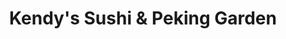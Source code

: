 ---
layout: place
title: "Kendy's Sushi & Peking Garden"
permalink: /new-jersey/sayreville/kendy-s-sushi-peking-garden.html
stateAbbr: NJ
stateName: New Jersey
cityName: Sayreville
place_id: ChIJZdSKRHvJw4kRx-c2aIfGe0Y
photos:
  - name: >-
      places/ChIJZdSKRHvJw4kRx-c2aIfGe0Y/photos/AeeoHcKHt04zkakqdPYdoOOkk6cqXXXGCs89Isx_vn8SmUjNAEJEw__Sqgr7F3Q265kpMXqwF5nXrdKNywwtIk7-NIKyq1aMUEhMFivpntFokn3jmeiJA5OL-IWHmKu2p0l1SeWgT5YKhi9b3TXd1U4xWj_Tl7RvNxjgE4ZzoQct1bHKn1BC_a2CXIvEO4KiaL-cXUPqe61nQLB2DrrDOeBumnOWvlSmyp8ud7QUEhq3AGUfF4hDutuRKKR_93655TLEQe3CK3yiW6dIyDrUK3GUboMLBGb3V3gDe75Sc75_G2PQu_TvKC01mH3UGFAMfWP5uajq6Spuhn1OW6KKdN1U5wGXE2srGqrExcXOsmT0jAldIwxRDUu_k8zAuXDTFxGwJKo2rN0ag68pmwv1_S9vnlXDNq0ARMiRKfdozQOnGP0DR3E
    widthPx: 4800
    heightPx: 2700
    authorAttributions:
      - displayName: George “Jorge” Lou
        uri: https://maps.google.com/maps/contrib/103629980011659078291
        photoUri: >-
          https://lh3.googleusercontent.com/a-/ALV-UjUefUb6nNg1tBBWfobumJPEwDfxYjC7-HG2PwGU8qBuWRe9ePU76Q=s100-p-k-no-mo
    flagContentUri: >-
      https://www.google.com/local/imagery/report/?cb_client=maps_api_places.places_api&image_key=!1e10!2sCIHM0ogKEICAgICEr7P0ggE&hl=en-US
    googleMapsUri: >-
      https://www.google.com/maps/place//data=!3m4!1e2!3m2!1sCIHM0ogKEICAgICEr7P0ggE!2e10!4m2!3m1!1s0x89c3c97b448ad465:0x467bc6876836e7c7
  - name: >-
      places/ChIJZdSKRHvJw4kRx-c2aIfGe0Y/photos/AeeoHcJExRIl8pYePuPEC-goNF_AwpHpQ-XdIkQX6EQ71dYT-gJC3M4k7236N8cXdfa_auLdOpQp8gVLk0H88GQ1_5e7pJV69ytPY2t68voiQh8Vcssx8kdfBJDAMW4HY_LLe_rm_7TTMwKWZuKLxZ-jWZ-Rm6VazfbJ61ef2TXjiLt20r_WeIvDmYfacTQSiOeetdE24fkQgaX5td6EgbFcd7Yi4w0qPiXVt9tEIDm3gHDG8b59Pmx_Lig9H99yvZT3nbu3-s9lowDP-QzR-RvUnX2YvMgoSa2G6AhflUpRPXIF-g
    widthPx: 4800
    heightPx: 3600
    authorAttributions:
      - displayName: Kendy's Sushi & Peking Garden
        uri: https://maps.google.com/maps/contrib/109543757077688890896
        photoUri: >-
          https://lh3.googleusercontent.com/a/ACg8ocJi38_HdezppOElf_iLxiUaqveJpV5FxGVUSkV_Ri1LO2zRRw=s100-p-k-no-mo
    flagContentUri: >-
      https://www.google.com/local/imagery/report/?cb_client=maps_api_places.places_api&image_key=!1e10!2sAF1QipOKV8I_en-njsDPj2G8Jb2PDP7oRdbqlwZmLLv2&hl=en-US
    googleMapsUri: >-
      https://www.google.com/maps/place//data=!3m4!1e2!3m2!1sAF1QipOKV8I_en-njsDPj2G8Jb2PDP7oRdbqlwZmLLv2!2e10!4m2!3m1!1s0x89c3c97b448ad465:0x467bc6876836e7c7
  - name: >-
      places/ChIJZdSKRHvJw4kRx-c2aIfGe0Y/photos/AeeoHcLPQt46HEUQw0CDcZqbZrc8IUAWbZEtG8ZWTwcKAN7czmAJ3cE8M8UouXIUjoHz8Cc8JR_p75izM-0a8jBHk_zo3oHMOS5EworGmIcX2BDHf4yIzb5wPmxpCA2GWL0Dy9mSVGqzfG6iZDtQNz_B34nqPXkvOSBHdI-DhKiXN3bSgcAmWOw1qFvAD7O-ZjP9vdWEefLCPgKe-Crc1g8z2_TrPXvJhdvdcHRQNfVBb4meg-OFpSZJ7t1WOgSQBVojGwYPAGIwJ39uojs5UzSZPoRJcqoMqNjijuHkE9n-njPeFQ
    widthPx: 3600
    heightPx: 4800
    authorAttributions:
      - displayName: Kendy's Sushi & Peking Garden
        uri: https://maps.google.com/maps/contrib/109543757077688890896
        photoUri: >-
          https://lh3.googleusercontent.com/a/ACg8ocJi38_HdezppOElf_iLxiUaqveJpV5FxGVUSkV_Ri1LO2zRRw=s100-p-k-no-mo
    flagContentUri: >-
      https://www.google.com/local/imagery/report/?cb_client=maps_api_places.places_api&image_key=!1e10!2sAF1QipNne6m6pXY7O_mNWzKjHjvYVa0hKsGN8aASR3jf&hl=en-US
    googleMapsUri: >-
      https://www.google.com/maps/place//data=!3m4!1e2!3m2!1sAF1QipNne6m6pXY7O_mNWzKjHjvYVa0hKsGN8aASR3jf!2e10!4m2!3m1!1s0x89c3c97b448ad465:0x467bc6876836e7c7
  - name: >-
      places/ChIJZdSKRHvJw4kRx-c2aIfGe0Y/photos/AeeoHcKzm7sUYWqa9LdN7Wff8HfW_q7Vq26f0VutFlKKrbB2j9cI_uXUbjiacU6pgciJ0vBC71efgmy_EPw96Paf1uiAufZYgf5UQX8GNQYldOUHKrBpv-6iEyDVekbDvR4hKUFWv6sd2-9xwc9JaXSru3ikr6dv9Ko9I_-YlqKYqq0NQrrooqMARv_0cXihF12jsKyK28fekT-e5VRfnC3Sgxa2Z4s9rmj_DTYs6XSWP-JB429EVngB9xkMT_wz-akcKgUMp7CSWXXdY1UbiFIWfwry64PsZeW_vXTda-6UTXD5yg
    widthPx: 3024
    heightPx: 4032
    authorAttributions:
      - displayName: Kendy's Sushi & Peking Garden
        uri: https://maps.google.com/maps/contrib/109543757077688890896
        photoUri: >-
          https://lh3.googleusercontent.com/a/ACg8ocJi38_HdezppOElf_iLxiUaqveJpV5FxGVUSkV_Ri1LO2zRRw=s100-p-k-no-mo
    flagContentUri: >-
      https://www.google.com/local/imagery/report/?cb_client=maps_api_places.places_api&image_key=!1e10!2sAF1QipMFPhZac4Ujov90zeG4iek2Nx1ZosApbwJrlx6t&hl=en-US
    googleMapsUri: >-
      https://www.google.com/maps/place//data=!3m4!1e2!3m2!1sAF1QipMFPhZac4Ujov90zeG4iek2Nx1ZosApbwJrlx6t!2e10!4m2!3m1!1s0x89c3c97b448ad465:0x467bc6876836e7c7
  - name: >-
      places/ChIJZdSKRHvJw4kRx-c2aIfGe0Y/photos/AeeoHcJ54mAnqdFCRNbE0yDW6qoNOsBwGMdo-TvuaWkiJB_5T_9SXbucCllgm2oDhNZO5YIJThlHwDxUh6MU-eIf1uny-6YBGu0DVFqfHJJ-29AHdqxrAlNVvY1wja1ibfYoubMpQVdVJM4s4L7Jr4y_nT23bLTMI8yIK4Z7YFQKoOSzcrhrO7btnPAPtCCI-mXuEWRuSxvRv52TDdSB8bu68CRFOk14wwjBhDoCAgi3TmYyniJzUybhtoO9xMCTuAy34MaOwLxGq4gd2c13O49zp5Eoi8-izw1Wqce-tew9zrNxeA
    widthPx: 4800
    heightPx: 3600
    authorAttributions:
      - displayName: Kendy's Sushi & Peking Garden
        uri: https://maps.google.com/maps/contrib/109543757077688890896
        photoUri: >-
          https://lh3.googleusercontent.com/a/ACg8ocJi38_HdezppOElf_iLxiUaqveJpV5FxGVUSkV_Ri1LO2zRRw=s100-p-k-no-mo
    flagContentUri: >-
      https://www.google.com/local/imagery/report/?cb_client=maps_api_places.places_api&image_key=!1e10!2sAF1QipOsmBc1bkhsE4x7ZMv7Fj25lzy6zKmsUG0HmmQN&hl=en-US
    googleMapsUri: >-
      https://www.google.com/maps/place//data=!3m4!1e2!3m2!1sAF1QipOsmBc1bkhsE4x7ZMv7Fj25lzy6zKmsUG0HmmQN!2e10!4m2!3m1!1s0x89c3c97b448ad465:0x467bc6876836e7c7
  - name: >-
      places/ChIJZdSKRHvJw4kRx-c2aIfGe0Y/photos/AeeoHcL2VdcMLU2V7QM5O2eHaD2ZzNsxbPB3N5XVXpODRP4UVDO6jh6CFV6rRLIu8hLPFfi1gYV3BqZpza-bjriNLbmjWDaVD0-zZHnnxGlHxPcMYF7IsSlbqPEkHMKrf4_aRRStTiX9UiRwzI2XOjzlEuzIDIjSljd9kTiyYssc1EM-HJBoWggPEB2QV4WSpSp2Kvh7-LdxR6OrxF_GHe0YnKyBzNatpBZXxS73Vuq7Fe0cuPJodiF91iOcIw6LEcNp2UsDnmIc-Ds3ZBdVTLVYmy6PKNE7ZxgB3J-vdixl8wgm4w
    widthPx: 3600
    heightPx: 4800
    authorAttributions:
      - displayName: Kendy's Sushi & Peking Garden
        uri: https://maps.google.com/maps/contrib/109543757077688890896
        photoUri: >-
          https://lh3.googleusercontent.com/a/ACg8ocJi38_HdezppOElf_iLxiUaqveJpV5FxGVUSkV_Ri1LO2zRRw=s100-p-k-no-mo
    flagContentUri: >-
      https://www.google.com/local/imagery/report/?cb_client=maps_api_places.places_api&image_key=!1e10!2sAF1QipMbyy1zNdDGxFIdM0EFF0E9pKpDS0vPTt1cGeV-&hl=en-US
    googleMapsUri: >-
      https://www.google.com/maps/place//data=!3m4!1e2!3m2!1sAF1QipMbyy1zNdDGxFIdM0EFF0E9pKpDS0vPTt1cGeV-!2e10!4m2!3m1!1s0x89c3c97b448ad465:0x467bc6876836e7c7
  - name: >-
      places/ChIJZdSKRHvJw4kRx-c2aIfGe0Y/photos/AeeoHcJGjbcQQAmNosDDU52GZXPTQ6fU_et9sse9aXAL-EEmTsMPAwYAEQva1WstnpXvm9k1YUIX5scd0gfiASB9vzhuii0H2PiGmTr90cy3JXyIw0Xip276FO2mOb-M_BXOvyoFaH7S86QF0lSLfZXyWlDff2QySdL8wt4qFOfTpYAG5F9JoSpk6Ww7YG1dq8mwfV3ReRYQgwt5H-YZzWjX1XSs1hpggiNglgL8jTYNze-b6PidvNbAehOwkc9ahO2QaybZiCGxHil9EymvmuoKN917lTyXDKZuKvRBxx7Vo_XwydZZTs8Sp-9aviH-VhpAew4pAfEOYI36TLj0rE3tHo_z654JDfnOI0JiBfzk2xZUNbPYH9Sz8arNThc1w9hHmK1RKuYvEXLsu5-ALGMoLV0wvFYC07XykOpaex7LXHji-g
    widthPx: 3264
    heightPx: 2448
    authorAttributions:
      - displayName: Mikee535
        uri: https://maps.google.com/maps/contrib/104635402725558056914
        photoUri: >-
          https://lh3.googleusercontent.com/a-/ALV-UjUbV78k_QYDkdVw1t5Tnze-pqQqO_RQT9w-zNJdjiD0Azi4UUs1=s100-p-k-no-mo
    flagContentUri: >-
      https://www.google.com/local/imagery/report/?cb_client=maps_api_places.places_api&image_key=!1e10!2sCIHM0ogKEICAgIDE0ILiTA&hl=en-US
    googleMapsUri: >-
      https://www.google.com/maps/place//data=!3m4!1e2!3m2!1sCIHM0ogKEICAgIDE0ILiTA!2e10!4m2!3m1!1s0x89c3c97b448ad465:0x467bc6876836e7c7
  - name: >-
      places/ChIJZdSKRHvJw4kRx-c2aIfGe0Y/photos/AeeoHcJhH1LbX9Im5WRvO7HEperbY4Wnk_D0DvVYUyISdgUREm4piDGDGK0D-4GZL0JoyKxDHWCs94nb5WNNz7v-J-pFwIQDqTtulN2qxhO8yDFwRhiWaaiO6ubuSnFb7vOJ0CCZrzToS36sogLnTxdIL_WjD6Rarw9gcmtf2I9Vjsrhz1Xd-GKiHRgI8MzurgSFTLVs_m83_UjJn3Sxkiy9xpR46aTU323FEwfOOwxw2S0Oo44QslRJhxjUItHasVd8c7wfXz3_WZR8XDkZ5mLxb4ZXQug1bbfDnRy5TxHX4PswKq8eDw32nwHtP-OTKO1GR0oPIgjr9cWtFU88-EiOJ0ToLg-gsBeimS4EYuX3hztHinflN1611VRdurQFhTJDiqEJcADlOpKbO2DwEvt69GzlslyVUrPOCodJa5SJ-8s
    widthPx: 4800
    heightPx: 2700
    authorAttributions:
      - displayName: George “Jorge” Lou
        uri: https://maps.google.com/maps/contrib/103629980011659078291
        photoUri: >-
          https://lh3.googleusercontent.com/a-/ALV-UjUefUb6nNg1tBBWfobumJPEwDfxYjC7-HG2PwGU8qBuWRe9ePU76Q=s100-p-k-no-mo
    flagContentUri: >-
      https://www.google.com/local/imagery/report/?cb_client=maps_api_places.places_api&image_key=!1e10!2sCIHM0ogKEICAgICEr_O8Dg&hl=en-US
    googleMapsUri: >-
      https://www.google.com/maps/place//data=!3m4!1e2!3m2!1sCIHM0ogKEICAgICEr_O8Dg!2e10!4m2!3m1!1s0x89c3c97b448ad465:0x467bc6876836e7c7
  - name: >-
      places/ChIJZdSKRHvJw4kRx-c2aIfGe0Y/photos/AeeoHcKcyK-qrUwis0e9gZCH1bpj07-jaGxdHi_oYFhJvzwP3FF0LnloOge9Toi_28udD8Zl0kFf6u6sNarrYiCB0OBnvBKssyR6uf7RywNhfR2BFIMn_TRB8Rvy0soLCPE1qAyJ7IrU2w__lHk4dljf8npV5xQrXB4KKqhWq5V72Ln2IJswCJe6yveJ2snpIj0e2K05NLQPxG-0sS_4YzcCdfMGdfxsZgESBeuao2tuyIj5k6UkbVb1sBMntXdmUnDLENJ2MOI8kuJ6k0WSiUdQH598njGooVOlaovYVKhjBRkk_WZcVkzL2omggecNBFo_aN8v3p6RvYq6dRu9QvjqTn7leQ6QJMm4ZPocmcJFC85lOuCkDGwBS6p8CbXD-Jt7vw0R6OlGGIdB_TNUrqFA7FA3Hrpi26PSQQnRKQWdq_jZpD0L
    widthPx: 4800
    heightPx: 2700
    authorAttributions:
      - displayName: George “Jorge” Lou
        uri: https://maps.google.com/maps/contrib/103629980011659078291
        photoUri: >-
          https://lh3.googleusercontent.com/a-/ALV-UjUefUb6nNg1tBBWfobumJPEwDfxYjC7-HG2PwGU8qBuWRe9ePU76Q=s100-p-k-no-mo
    flagContentUri: >-
      https://www.google.com/local/imagery/report/?cb_client=maps_api_places.places_api&image_key=!1e10!2sCIHM0ogKEICAgICEr_OLpQE&hl=en-US
    googleMapsUri: >-
      https://www.google.com/maps/place//data=!3m4!1e2!3m2!1sCIHM0ogKEICAgICEr_OLpQE!2e10!4m2!3m1!1s0x89c3c97b448ad465:0x467bc6876836e7c7
  - name: >-
      places/ChIJZdSKRHvJw4kRx-c2aIfGe0Y/photos/AeeoHcKY1DRAbPmgXHktk1spPcZ4xJTqOVLVv5AABgvfIs89-yzxPAJcvhL0ilrQcqSmgXk6SKNd8N92Tr4wT744x6RwqI5evVWitq21hysaYrjNWdAnCfUHtmHwX3QoEHunf3_CksgXESpyo0KtUPiMYtjqFHm7OCtpnbfpx6jKM_A3OQB4MWSRWGUpzlh543ogr76HVcjNEfiABJm6kRtHqfoSpZk69PMAHMx-bZEzgHyLYb-VRWv88Ya8CiOA3XsEK992pYEUoCs-mOxxOAaLrljI05WucxAO7pLGc9hCTnbuyZ1_yfyOs4Qn5huqiQneAJv_GToAsNuUHlpzG5GOZO_TmM7o5iLNbpTbL_hhvaPapccDfqycqScvzU0adn9yP-olcz5QTN-tOo5tZoas7pPCajriix8DFcrwyEhZymQnjA
    widthPx: 4800
    heightPx: 2700
    authorAttributions:
      - displayName: George “Jorge” Lou
        uri: https://maps.google.com/maps/contrib/103629980011659078291
        photoUri: >-
          https://lh3.googleusercontent.com/a-/ALV-UjUefUb6nNg1tBBWfobumJPEwDfxYjC7-HG2PwGU8qBuWRe9ePU76Q=s100-p-k-no-mo
    flagContentUri: >-
      https://www.google.com/local/imagery/report/?cb_client=maps_api_places.places_api&image_key=!1e10!2sCIHM0ogKEICAgICEr7OERQ&hl=en-US
    googleMapsUri: >-
      https://www.google.com/maps/place//data=!3m4!1e2!3m2!1sCIHM0ogKEICAgICEr7OERQ!2e10!4m2!3m1!1s0x89c3c97b448ad465:0x467bc6876836e7c7
address: '881 Main St #13, Sayreville, NJ 08872, USA'
street: '881 Main St #13'
city: Sayreville
state: NJ
zip: '08872'
country: USA
neighborhood: null
latitude: '40.476282'
longitude: '-74.318148'
accessibility_options:
  wheelchairAccessibleParking: true
  wheelchairAccessibleEntrance: true
business_status: OPERATIONAL
name: Kendy's Sushi & Peking Garden
google_maps_links:
  directionsUri: >-
    https://www.google.com/maps/dir//''/data=!4m7!4m6!1m1!4e2!1m2!1m1!1s0x89c3c97b448ad465:0x467bc6876836e7c7!3e0
  placeUri: https://maps.google.com/?cid=5078871289661679559
  writeAReviewUri: >-
    https://www.google.com/maps/place//data=!4m3!3m2!1s0x89c3c97b448ad465:0x467bc6876836e7c7!12e1
  reviewsUri: >-
    https://www.google.com/maps/place//data=!4m4!3m3!1s0x89c3c97b448ad465:0x467bc6876836e7c7!9m1!1b1
  photosUri: >-
    https://www.google.com/maps/place//data=!4m3!3m2!1s0x89c3c97b448ad465:0x467bc6876836e7c7!10e5
primary_type: Japanese Restaurant
opening_hours:
  regular: null
  current: null
secondary_opening_hours:
  regular:
    weekdayDescriptions: null
    type: null
  current:
    weekdayDescriptions: null
    type: null
phone: (732) 525-0707
price_level: PRICE_LEVEL_INEXPENSIVE
price_range: $10 &ndash; $20
rating: '4.0'
rating_count: 135
website: http://kendyssushi881.com/
description: null
reviews: null
parking_options: null
payment_options: null
allow_dogs: null
curbside_pickup: null
delivery: null
dine_in: null
good_for_children: null
good_for_groups: null
good_for_sports: null
live_music: null
menu_for_children: null
outdoor_seating: null
reservable: null
restroom: null
serves_beer: null
serves_breakfast: null
serves_brunch: null
serves_cocktails: null
serves_coffee: null
serves_dinner: null
serves_dessert: null
serves_lunch: null
serves_vegetarian_food: null
serves_wine: null
takeout: null

---